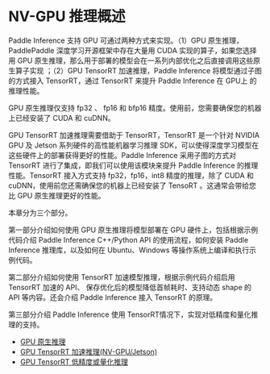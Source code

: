 # NV-GPU 推理概述

Paddle Inference 支持 GPU 可通过两种方式来实现。（1）GPU 原生推理，PaddlePaddle 深度学习开源框架中存在大量用 CUDA 实现的算子，如果您选择用 GPU 原生推理，那么用于部署的模型会在一系列内部优化之后直接调用这些原生算子实现 ；（2）GPU TensorRT 加速推理，Paddle Inference 将模型通过子图的方式接入 TensorRT，通过 TensorRT 来提升 Paddle Inference 在 GPU上 的推理性能。

GPU 原生推理仅支持 fp32 、 fp16 和 bfp16 精度。使用前，您需要确保您的机器上已经安装了 CUDA 和 cuDNN。

GPU TensorRT 加速推理需要借助于 TensorRT，TensorRT 是一个针对 NVIDIA GPU 及 Jetson 系列硬件的高性能机器学习推理 SDK，可以使得深度学习模型在这些硬件上的部署获得更好的性能。Paddle Inference 采用子图的方式对 TensorRT 进行了集成，即我们可以使用该模块来提升 Paddle Inference 的推理性能。TensorRT 接入方式支持 fp32，fp16，int8 精度的推理，除了 CUDA 和 cuDNN，使用前您还需确保您的机器上已经安装了 TensoRT 。这通常会带给您比 GPU 原生推理更好的性能。


本章分为三个部分。

第一部分介绍如何使用 GPU 原生推理将模型部署在 GPU 硬件上，包括根据示例代码介绍 Paddle Inference C++/Python API 的使用流程，如何安装 Paddle Inference 推理库，以及如何在 Ubuntu、Windows 等操作系统上编译和执行示例代码。

第二部分介绍如何使用 TensorRT 加速模型推理，根据示例代码介绍启用 TensorRT 加速的 API、 保存优化后的模型降低首帧耗时、支持动态 shape 的 API 等内容。还会介绍 Paddle Inference 接入 TensorRT 的原理。

第三部分介绍 Paddle Inference 使用 TensorRT情况下，实现对低精度和量化推理的支持。


- [GPU 原生推理](./gpu_native_infer.md)
- [GPU TensorRT 加速推理(NV-GPU/Jetson)](./gpu_trt_infer.md)
- [GPU TensorRT 低精度或量化推理](./trt_fp16_int8.md)
